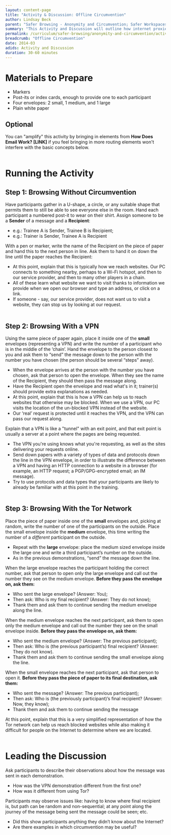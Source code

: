 ```yaml
---
layout: content-page
title: "Activity & Discussion: Offline Circumvention"
author: Lindsay Beck
parent: "Safer Browsing - Anonymity and Circumvention; Safer Workspaces - Using Tails"
summary: "This Activity and Discussion will outline how internet proxies work to disguise IP addresses, moving through three different scenarios: traffic routed over HTTP, traffic routed through a VPN, and traffic routed over the Tor network."
permalink: /curriculum/safer-browsing/anonymity-and-circumvention/activity-discussion/offline-circumvention/
breadcrumb: "Offline Circumvention"
date: 2014-03
adids: Activity and Discussion
duration: 30-60 minutes
---
```

# Materials to Prepare
- Markers
- Post-its or index cards, enough to provide one to each participant
- Four envelopes: 2 small, 1 medium, and 1 large
- Plain white paper

## Optional
You can "amplify" this activity by bringing in elements from **How Does Email Work? [LINK]** if you feel bringing in more routing elements won't interfere with the basic concepts below.
<br><br>

# Running the Activity

## Step 1: Browsing Without Circumvention
Have participants gather in a U-shape, a circle, or any suitable shape that permits them to still be able to see everyone else in the room. Hand each participant a numbered post-it to wear on their shirt. Assign someone to be a **Sender** of a message and a **Recipient**:
- e.g.: Trainee A is Sender, Trainee B is Recipient;
- e.g.: Trainer is Sender, Trainee A is Recipient

With a pen or marker, write the name of the Recipient on the piece of paper and hand this to the next person in line. Ask them to hand it on down the line until the paper reaches the Recipient:
- At this point, explain that this is typically how we reach websites. Our PC connects to something nearby, perhaps to a Wi-Fi hotspot, and then to our service provider, and then to many other players in a chain.
- All of these learn what website we want to visit thanks to information we provide when we open our browser and type an address, or click on a link.
- If someone - say, our service provider, does not want us to visit a website, they can stop us by looking at our request.
<br><br>

## Step 2: Browsing With a VPN
Using the same piece of paper again, place it inside one of the **small** envelopes (representing a VPN) and write the number of a participant who is in the middle of the ‘chain’. Hand the envelope to the person closest to you and ask them to “send” the message down to the person with the number you have chosen (the person should be several “steps” away).
- When the envelope arrives at the person with the number you have chosen, ask that person to open the envelope. When they see the name of the Recipient, they should then pass the message along.
- Have the Recipient open the envelope and read what's in it; trainer(s) should provide extra explanations as needed.
- At this point, explain that this is how a VPN can help us to reach websites that otherwise may be blocked. When we use a VPN, our PC visits the location of the un-blocked VPN instead of the website. 
- Our ‘real’ request is protected until it reaches the VPN, and the VPN can pass our request along.

Explain that a VPN is like a "tunnel" with an exit point, and that exit point is usually a server at a point where the pages are being requested.
- The VPN you're using knows what you're requesting, as well as the sites delivering your requests online.
- Send down papers with a variety of types of data and protocols down the line in the VPN envelope, in order to illustrate the difference between a VPN and having an HTTP connection to a website in a browser (for example, an HTTP request; a PGP/GPG-encrypted email; an IM message). 
- Try to use protocols and data types that your participants are likely to already be familiar with at this point in the training.
<br><br>

## Step 3: Browsing With the Tor Network
Place the piece of paper inside one of the **small** envelopes and, picking at random, write the number of one of the participants on the outside. Place the small envelope inside the **medium** envelope, this time writing the number of a *different* participant on the outside. 
- Repeat with the **large** envelope: place the medium sized envelope inside the large one and write a third participant’s number on the outside.
- As in the previous demonstrations, “send” the message down the line.

When the large envelope reaches the participant holding the correct number, ask that person to open only the large envelope and call out the number they see on the medium envelope. **Before they pass the envelope on, ask them:**
- Who sent the large envelope? (Answer: You);	
- Then ask: Who is my final recipient? (Answer: They do not know);
- Thank them and ask them to continue sending the medium envelope along the line.

When the medium envelope reaches the next participant, ask them to open only the medium envelope and call out the number they see on the small envelope inside. **Before they pass the envelope on, ask them:**
- Who sent the medium envelope? (Answer: The previous participant);
- Then ask: Who is (the previous participant’s) final recipient? (Answer: They do not know).
- Thank them and ask them to continue sending the small envelope along the line.

When the small envelope reaches the next participant, ask that person to open it. **Before they pass the piece of paper to its final destination, ask them:**
- Who sent the message? (Answer: The previous participant);
- Then ask: Who is (the previously participant)’s final recipient? (Answer: Now, they know);
- Thank them and ask them to continue sending the message

At this point, explain that this is a very simplified representation of how the Tor network can help us reach blocked websites while also making it difficult for people on the Internet to determine where we are located.
<br><br>

# Leading the Discussion
Ask participants to describe their observations about how the message was sent in each demonstration.
- How was the VPN demonstration different from the first one?
- How was it different from using Tor?

Participants may observe issues like: having to know where final recipient is, but path can be random and non-sequential; at any point along the journey of the message being sent the message could be seen; etc.
- Did this show participants anything they didn’t know about the Internet?
- Are there examples in which circumvention may be useful?
<br><br>

